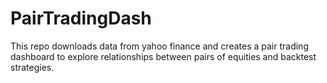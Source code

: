 # PairTradingDash
This repo downloads data from yahoo finance and creates a pair trading dashboard to explore relationships between pairs of equities and backtest strategies.
